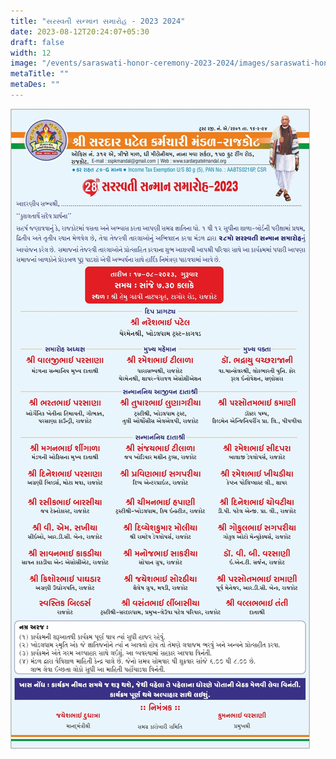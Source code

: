 ```yaml
---
title: "સરસ્વતી સન્માન સમારોહ - 2023 2024"
date: 2023-08-12T20:24:07+05:30
draft: false
width: 12
image: "/events/saraswati-honor-ceremony-2023-2024/images/saraswati-honor-ceremony-2023-2024.jpg"
metaTitle: ""
metaDes: ""
---
```


![સરસ્વતી સન્માન સમારોહ - 2023 2024 | Shree Sardar Patel Employees Group, Rajkot](/events/saraswati-honor-ceremony-2023-2024/images/saraswati-honor-ceremony-2023-2024.jpg "સરસ્વતી સન્માન સમારોહ - 2023 2024 | Shree Sardar Patel Employees Group, Rajkot")
